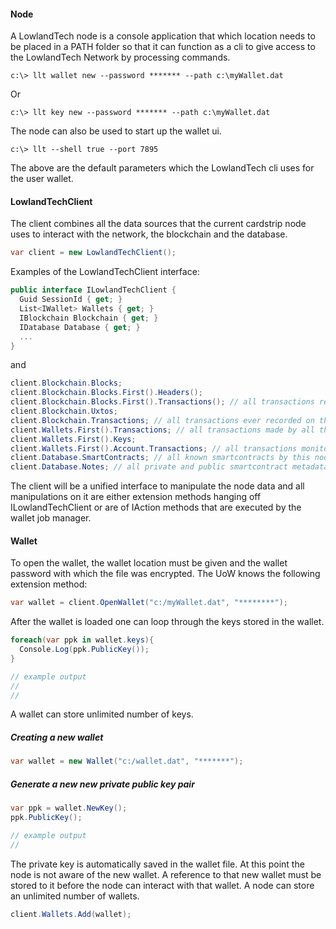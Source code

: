 #### Node

A LowlandTech node is a console application that which location needs to be placed in a PATH folder so that it can function as a cli to give access to the LowlandTech Network by processing commands.

````shell
c:\> llt wallet new --password ******* --path c:\myWallet.dat
````

Or 

````shell
c:\> llt key new --password ******* --path c:\myWallet.dat
````

The node can also be used to start up the wallet ui.



````shell
c:\> llt --shell true --port 7895
````

The above are the default parameters which the LowlandTech cli uses for the user wallet.



#### LowlandTechClient

The client combines all the data sources that the current cardstrip node uses to interact with the network, the blockchain and the database.

````c#
var client = new LowlandTechClient();
````

Examples of the LowlandTechClient interface:

````c#
public interface ILowlandTechClient {
  Guid SessionId { get; }
  List<IWallet> Wallets { get; }
  IBlockchain Blockchain { get; }
  IDatabase Database { get; }
  ...
}
````

and 

````c#
client.Blockchain.Blocks;
client.Blockchain.Blocks.First().Headers();
client.Blockchain.Blocks.First().Transactions(); // all transactions recorded in this block ...
client.Blockchain.Uxtos;
client.Blockchain.Transactions; // all transactions ever recorded on the blockchain ...
client.Wallets.First().Transactions; // all transactions made by all the keys in this wallet ...
client.Wallets.First().Keys;
client.Wallets.First().Account.Transactions; // all transactions monitored by this account ...
client.Database.SmartContracts; // all known smartcontracts by this node ...
client.Database.Notes; // all private and public smartcontract metadata ...
````

The client will be a unified interface to manipulate the node data and all manipulations on it are either extension methods hanging off ILowlandTechClient or are of IAction methods that are executed by the wallet job manager.



#### Wallet

To open the wallet,  the wallet location must be given and the wallet password with which the file was encrypted. The UoW knows the following extension method:

````c#
var wallet = client.OpenWallet("c:/myWallet.dat", "********");
````



After the wallet is loaded one can loop through the keys stored in the wallet.

````c#
foreach(var ppk in wallet.keys){
  Console.Log(ppk.PublicKey());
}

// example output
// 
// 
````

A wallet can store unlimited number of keys.



##### Creating a new wallet

````c#
var wallet = new Wallet("c:/wallet.dat", "*******");
````



##### Generate a new new private public key pair

````c#
var ppk = wallet.NewKey();
ppk.PublicKey();

// example output
//
````

The private key is automatically saved in the wallet file. At this point the node is not aware of the new wallet. A reference to that new wallet must be stored to it before the node can interact with that wallet. A node can store an unlimited number of wallets.



````c#
client.Wallets.Add(wallet);
````

